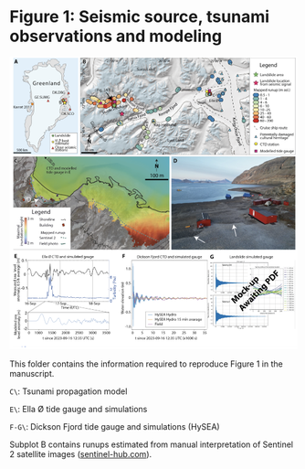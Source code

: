 # Figure 1: Seismic source, tsunami observations and modeling

![Fig1](f1.png)

This folder contains the information required to reproduce Figure 1 in the manuscript.

`C\`: Tsunami propagation model

`E\`: Ella Ø tide gauge and simulations

`F-G\`: Dickson Fjord tide gauge and simulations (HySEA)

Subplot B contains runups estimated from manual interpretation of Sentinel 2 satellite images ([sentinel-hub.com](https://sentinel-hub.com)).
